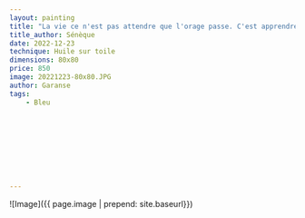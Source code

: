 ```yaml
---
layout: painting
title: "La vie ce n'est pas attendre que l'orage passe. C'est apprendre à danser sous la puie."   						 	 					                                    
title_author: Sénèque                                            
date: 2022-12-23
technique: Huile sur toile 
dimensions: 80x80
price: 850
image: 20221223-80x80.JPG
author: Garanse
tags:
    - Bleu
   
  
  
  
  
  
  
  
  
---
```

![Image]({{ page.image | prepend: site.baseurl}})



